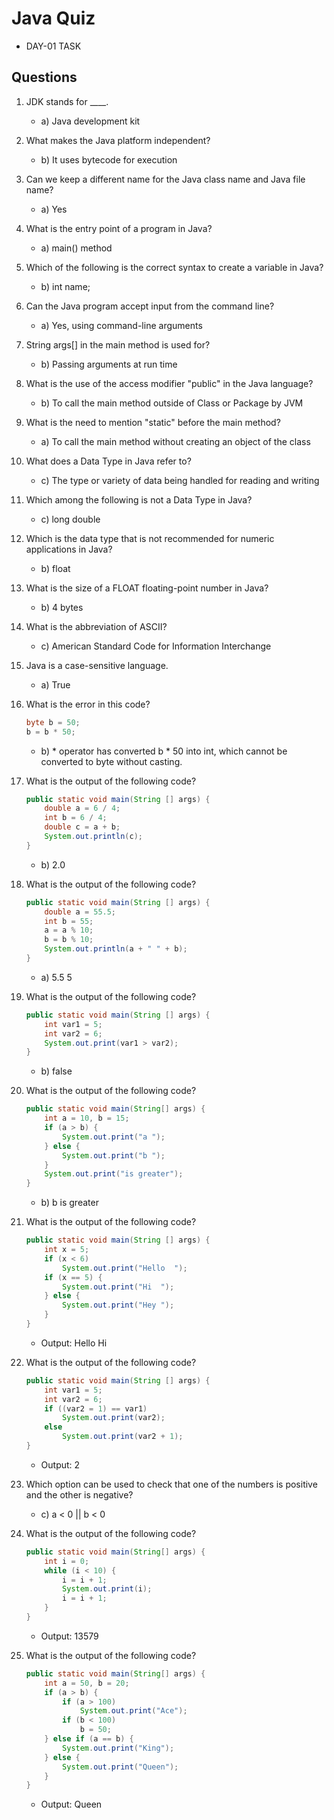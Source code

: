 # Java Quiz
- DAY-01 TASK

## Questions

1. JDK stands for ____.
   - a) Java development kit

2. What makes the Java platform independent?
   - b) It uses bytecode for execution

3. Can we keep a different name for the Java class name and Java file name?
   - a) Yes

4. What is the entry point of a program in Java?
   - a) main() method

5. Which of the following is the correct syntax to create a variable in Java?
   - b) int name;

6. Can the Java program accept input from the command line?
   - a) Yes, using command-line arguments

7. String args[] in the main method is used for?
   - b) Passing arguments at run time

8. What is the use of the access modifier "public" in the Java language?
   - b) To call the main method outside of Class or Package by JVM

9. What is the need to mention "static" before the main method?
   - a) To call the main method without creating an object of the class

10. What does a Data Type in Java refer to?
    - c) The type or variety of data being handled for reading and writing

11. Which among the following is not a Data Type in Java?
    - c) long double

12. Which is the data type that is not recommended for numeric applications in Java?
    - b) float

13. What is the size of a FLOAT floating-point number in Java?
    - b) 4 bytes

14. What is the abbreviation of ASCII?
    - c) American Standard Code for Information Interchange

15. Java is a case-sensitive language.
    - a) True

16. What is the error in this code?

    ```java
    byte b = 50;
    b = b * 50;
    ```

    - b) * operator has converted b * 50 into int, which cannot be converted to byte without casting.

17. What is the output of the following code?

    ```java
    public static void main(String [] args) {
        double a = 6 / 4;
        int b = 6 / 4;
        double c = a + b;
        System.out.println(c);
    }
    ```

    - b) 2.0

18. What is the output of the following code?

    ```java
    public static void main(String [] args) {
        double a = 55.5;
        int b = 55;
        a = a % 10;
        b = b % 10;
        System.out.println(a + " " + b);
    }
    ```

    - a) 5.5 5

19. What is the output of the following code?

    ```java
    public static void main(String [] args) {
        int var1 = 5;
        int var2 = 6;
        System.out.print(var1 > var2);
    }
    ```

    - b) false

20. What is the output of the following code?

    ```java
    public static void main(String[] args) {
        int a = 10, b = 15;
        if (a > b) {
            System.out.print("a ");
        } else {
            System.out.print("b ");
        }
        System.out.print("is greater");
    }
    ```

    - b) b is greater

21. What is the output of the following code?

    ```java
    public static void main(String [] args) {
        int x = 5;
        if (x < 6)
            System.out.print("Hello  ");
        if (x == 5) {
            System.out.print("Hi  ");
        } else {
            System.out.print("Hey ");
        }
    }
    ```

    - Output: Hello  Hi

22. What is the output of the following code?

    ```java
    public static void main(String [] args) {
        int var1 = 5;
        int var2 = 6;
        if ((var2 = 1) == var1)
            System.out.print(var2);
        else
            System.out.print(var2 + 1);
    }
    ```

    - Output: 2

23. Which option can be used to check that one of the numbers is positive and the other is negative?

    - c) a < 0 || b < 0

24. What is the output of the following code?

    ```java
    public static void main(String[] args) {
        int i = 0;
        while (i < 10) {
            i = i + 1;
            System.out.print(i);
            i = i + 1;
        }
    }
    ```

    - Output: 13579

25. What is the output of the following code?

    ```java
    public static void main(String[] args) {
        int a = 50, b = 20;
        if (a > b) {
            if (a > 100)
                System.out.print("Ace");
            if (b < 100)
                b = 50;
        } else if (a == b) {
            System.out.print("King");
        } else {
            System.out.print("Queen");
        }
    }
    ```

    - Output: Queen

